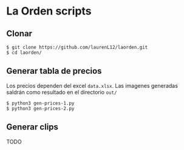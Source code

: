 # La Orden scripts

## Clonar
```
$ git clone https://github.com/laurenL12/laorden.git
$ cd laorden/
```

## Generar tabla de precios
Los precios dependen del excel `data.xlsx`. Las imagenes generadas saldrán como resultado en el directorio `out/`
```
$ python3 gen-prices-1.py
$ python3 gen-prices-2.py
```

## Generar clips
TODO
